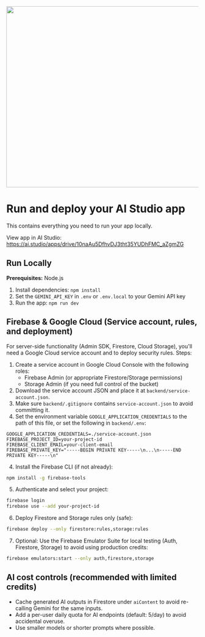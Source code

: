 <div align="center">
<img width="1200" height="475" alt="GHBanner" src="https://github.com/user-attachments/assets/0aa67016-6eaf-458a-adb2-6e31a0763ed6" />
</div>

# Run and deploy your AI Studio app

This contains everything you need to run your app locally.

View app in AI Studio: https://ai.studio/apps/drive/10naAu5DfhvDJ3tht35YUDhFMC_aZgmZG

## Run Locally

**Prerequisites:**  Node.js


1. Install dependencies:
   `npm install`
2. Set the `GEMINI_API_KEY` in `.env` or `.env.local` to your Gemini API key
3. Run the app:
   `npm run dev`

## Firebase & Google Cloud (Service account, rules, and deployment)

For server-side functionality (Admin SDK, Firestore, Cloud Storage), you'll need a Google Cloud service account and to deploy security rules. Steps:

1. Create a service account in Google Cloud Console with the following roles:
   - Firebase Admin (or appropriate Firestore/Storage permissions)
   - Storage Admin (if you need full control of the bucket)
2. Download the service account JSON and place it at `backend/service-account.json`.
3. Make sure `backend/.gitignore` contains `service-account.json` to avoid committing it.
4. Set the environment variable `GOOGLE_APPLICATION_CREDENTIALS` to the path of this file, or set the following in `backend/.env`:

```
GOOGLE_APPLICATION_CREDENTIALS=./service-account.json
FIREBASE_PROJECT_ID=your-project-id
FIREBASE_CLIENT_EMAIL=your-client-email
FIREBASE_PRIVATE_KEY="-----BEGIN PRIVATE KEY-----\n...\n-----END PRIVATE KEY-----\n"
```

4. Install the Firebase CLI (if not already):

```bash
npm install -g firebase-tools
```

5. Authenticate and select your project:

```bash
firebase login
firebase use --add your-project-id
```

6. Deploy Firestore and Storage rules only (safe):

```bash
firebase deploy --only firestore:rules,storage:rules
```

7. Optional: Use the Firebase Emulator Suite for local testing (Auth, Firestore, Storage) to avoid using production credits:

```bash
firebase emulators:start --only auth,firestore,storage
```

## AI cost controls (recommended with limited credits)

- Cache generated AI outputs in Firestore under `aiContent` to avoid re-calling Gemini for the same inputs.
- Add a per-user daily quota for AI endpoints (default: 5/day) to avoid accidental overuse.
- Use smaller models or shorter prompts where possible.

